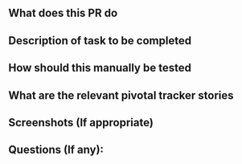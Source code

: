 ##  What does this PR do


##  Description of task to be completed


##  How should this manually be tested


##  What are the relevant pivotal tracker stories


##  Screenshots (If appropriate)


##  Questions (If any): 